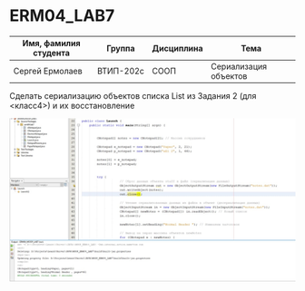 # ERM04_LAB7

Имя, фамилия студента | Группа  | Дисциплина  | Тема
----------------------|---------|-------------|---------
Сергей Ермолаев |	ВТИП-202с |	СООП	| Сериализация объектов

Сделать сериализацию объектов списка List из Задания 2 (для <класс4>) и их восстановление




![Screenshot](screenshot.jpg)
